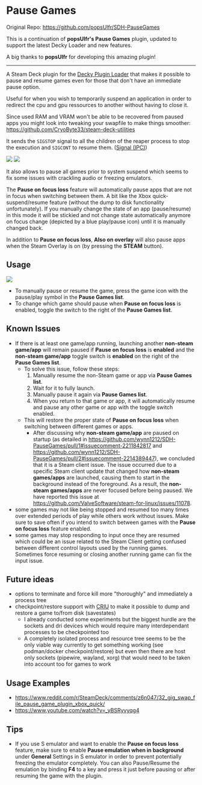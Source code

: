 # Pause Games

Original Repo: https://github.com/popsUlfr/SDH-PauseGames

This is a continuation of **popsUlfr's Pause Games** plugin, updated to support the latest Decky Loader and new features.

A big thanks to **popsUlfr** for developing this amazing plugin!

***

A Steam Deck plugin for the [Decky Plugin Loader](https://github.com/SteamDeckHomebrew/decky-loader) that makes it possible to pause and resume games even for those that don't have an immediate pause option.

Useful for when you wish to temporarily suspend an application in order to redirect the cpu and gpu ressources to another without having to close it.

Since used RAM and VRAM won't be able to be recovered from paused apps you might look into tweaking your swapfile to make things smoother: https://github.com/CryoByte33/steam-deck-utilities

It sends the `SIGSTOP` signal to all the children of the reaper process to stop the execution and `SIGCONT` to resume them. ([Signal (IPC)](https://en.wikipedia.org/wiki/Signal_(IPC)))

![](assets/20240708214008_1.jpg)
![](assets/20240709000911_1.jpg)

It also allows to pause all games prior to system suspend which seems to fix some issues with crackling audio or freezing emulators.

The **Pause on focus loss** feature will automatically pause apps that are not in focus when switching between them. A bit like the Xbox quick-suspend/resume feature (without the dump to disk functionality unfortunately). If you manually change the state of an app (pause/resume) in this mode it will be stickied and not change state automatically anymore on focus change (depicted by a blue play/pause icon) until
it is manually changed back.

In addition to **Pause on focus loss**, **Also on overlay** will also pause apps when the Steam Overlay is on (by pressing the **STEAM** button).

## Usage

![](assets/pausegames_usage.jpg)

- To manually pause or resume the game, press the game icon with the pause/play symbol in the **Pause Games list**.
- To change which game should pause when **Pause on focus loss** is enabled, toggle the switch to the right of the **Pause Games list**.

## Known Issues

- If there is at least one game/app running, launching another **non-steam game/app** will remain paused if **Pause on focus loss** is **enabled** and the **non-steam game/app** toggle switch is **enabled** on the right of the **Pause Games list**.
  - To solve this issue, follow these steps:
    1. Manually resume the non-Steam game or app via **Pause Games list**.
    2. Wait for it to fully launch.
    3. Manually pause it again via **Pause Games list**.
    4. When you return to that game or app, it will automatically resume and pause any other game or app with the toggle switch enabled.
  - This will restore the proper state of **Pause on focus loss** when switching between different games or apps.
    - After discussing why **non-steam game/app** are paused on startup (as detailed in https://github.com/wynn1212/SDH-PauseGames/pull/1#issuecomment-2211842817 and https://github.com/wynn1212/SDH-PauseGames/pull/2#issuecomment-2214389447), we concluded that it is a Steam client issue. The issue occurred due to a specific Steam client update that changed how **non-steam games/apps** are launched, causing them to start in the background instead of the foreground. As a result, the **non-steam games/apps** are never focused before being paused. We have reported this issue at https://github.com/ValveSoftware/steam-for-linux/issues/11078.
- some games may not like being stopped and resumed too many times over extended periods of play while others work without issues. Make sure to save often if you intend to switch between games with the **Pause on focus loss** feature enabled.
- some games may stop responding to input once they are resumed which could be an issue related to the Steam Client getting confused between different control layouts used by the running games. Sometimes force resuming or closing another running game can fix the input issue.

## Future ideas

- options to terminate and force kill more "thoroughly" and immediately a process tree
- checkpoint/restore support with [CRIU](https://github.com/checkpoint-restore/criu) to make it possible to dump and restore a game to/from disk (savestates)
  + I already conducted some experiments but the biggest hurdle are the sockets and dri devices which would require many interdependant processes to be checkpointed too
  + A completely isolated process and resource tree seems to be the only viable way currently to get something working (see podman/docker checkpoint/restore) but even then there are host only sockets (pipewire, wayland, xorg) that would need to be taken into account too for games to work

## Usage Examples

- https://www.reddit.com/r/SteamDeck/comments/z6n047/32_gig_swap_file_pause_game_plugin_xbox_quick/
- https://www.youtube.com/watch?v=_yBSRyvyqg4

## Tips

- If you use S emulator and want to enable the **Pause on focus loss** feature, make sure to enable **Pause emulation when in background** under **General** Settings in S emulator in order to prevent potentially freezing the emulator completely. You can also Pause/Resume the emulation by binding **F4** to a key and press it just before pausing or after resuming the game with the plugin.
